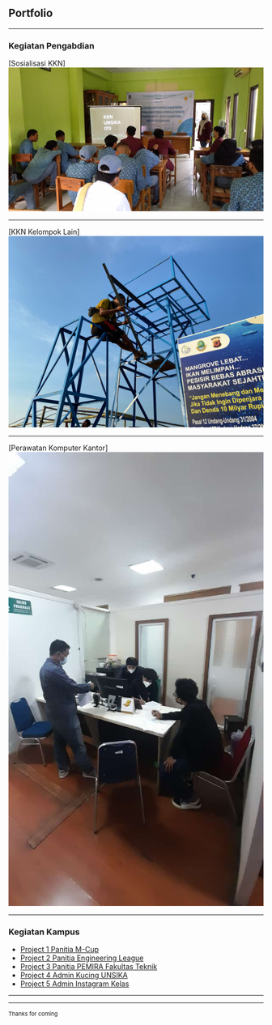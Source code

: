 ## Portfolio

---

### Kegiatan Pengabdian 

[Sosialisasi KKN]
<img src="images/dummy-thumbnail1.jpeg?raw=true"/>

---
[KKN Kelompok Lain]
<img src="images/dummy-thumbnail3.jpg?raw=true"/>

---
[Perawatan Komputer Kantor]
<img src="images/dummy-thumbnail2.jpg?raw=true"/>

---

### Kegiatan Kampus

- [Project 1 Panitia M-Cup](https://www.instagram.com/p/B76gqwIlnBF/?igshid=YmMyMTA2M2Y=)
- [Project 2 Panitia Engineering League](https://instagram.com/unefco2021?igshid=YmMyMTA2M2Y=)
- [Project 3 Panitia PEMIRA Fakultas Teknik](https://instagram.com/kpumftunsika?igshid=YmMyMTA2M2Y=)
- [Project 4 Admin Kucing UNSIKA](https://instagram.com/kucing.unsika?igshid=YmMyMTA2M2Y=)
- [Project 5 Admin Instagram Kelas](https://instagram.com/teembe18?igshid=YmMyMTA2M2Y=)

---




---
<p style="font-size:11px">Thanks for coming</p>
